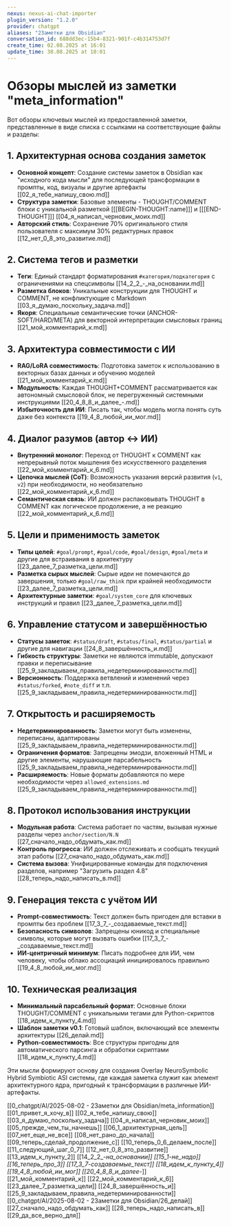 ```yaml
---
nexus: nexus-ai-chat-importer
plugin_version: "1.2.0"
provider: chatgpt
aliases: "2Заметки для Obsidian"
conversation_id: 688dd3ec-15b4-8321-901f-c4b314753d7f
create_time: 02.08.2025 at 16:01
update_time: 30.08.2025 at 10:01
---
```

# Обзоры мыслей из заметки "meta_information"

Вот обзоры ключевых мыслей из предоставленной заметки, представленные в виде списка с ссылками на соответствующие файлы и разделы:

## 1. Архитектурная основа создания заметок
- **Основной концепт**: Создание системы заметок в Obsidian как "исходного кода мысли" для последующей трансформации в промпты, код, визуалы и другие артефакты [[02_я_тебе_напишу_свою.md]]
- **Структура заметки**: Базовые элементы - THOUGHT/COMMENT блоки с уникальной разметкой [[[BEGIN-THOUGHT:name]]] и [[[END-THOUGHT]]] [[04_я_написал_черновик_моих.md]]
- **Авторский стиль**: Сохранение 70% оригинального стиля пользователя с максимум 30% редактурных правок [[12_нет_0_8_это_развитие.md]]

## 2. Система тегов и разметки
- **Теги**: Единый стандарт форматирования `#категория/подкатегория` с ограничениями на спецсимволы [[14_2_2_-_на_основании.md]]
- **Разметка блоков**: Уникальные конструкции для THOUGHT и COMMENT, не конфликтующие с Markdown [[03_я_думаю_поскольку_задача.md]]
- **Якоря**: Специальные семантические точки (ANCHOR-SOFT/HARD/META) для векторной интерпретации смысловых границ [[21_мой_комментарий_к.md]]

## 3. Архитектура совместимости с ИИ
- **RAG/LoRA совместимость**: Подготовка заметок к использованию в векторных базах данных и обучению моделей [[21_мой_комментарий_к.md]]
- **Модульность**: Каждая THOUGHT+COMMENT рассматривается как автономный смысловой блок, не перегруженный системными инструкциями [[20_4_8_8_и_далее_-.md]]
- **Избыточность для ИИ**: Писать так, чтобы модель могла понять суть даже без контекста [[19_4_8_любой_ии_мог.md]]

## 4. Диалог разумов (автор ↔ ИИ)
- **Внутренний монолог**: Переход от THOUGHT к COMMENT как непрерывный поток мышления без искусственного разделения [[22_мой_комментарий_к_6.md]]
- **Цепочка мыслей (CoT)**: Возможность указания версий развития (`v1`, `v2`) при необходимости, но необязательно [[22_мой_комментарий_к_6.md]]
- **Семантическая связь**: ИИ должен распаковывать THOUGHT в COMMENT как логическое продолжение, а не реакцию [[22_мой_комментарий_к_6.md]]

## 5. Цели и применимость заметок
- **Типы целей**: `#goal/prompt`, `#goal/code`, `#goal/design`, `#goal/meta` и другие для встраивания в архитектуру [[23_далее_7_разметка_цели.md]]
- **Разметка сырых мыслей**: Сырые идеи не помечаются до завершения, только `#goal/raw_think` при крайней необходимости [[23_далее_7_разметка_цели.md]]
- **Архитектурные заметки**: `#goal/system_core` для ключевых инструкций и правил [[23_далее_7_разметка_цели.md]]

## 6. Управление статусом и завершённостью
- **Статусы заметок**: `#status/draft`, `#status/final`, `#status/partial` и другие для навигации [[24_8_завершённость_и.md]]
- **Гибкость структуры**: Заметки не являются immutable, допускают правки и переписывание [[25_9_закладываем_правила_недетерминированности.md]]
- **Версионность**: Поддержка ветвлений и изменений через `#status/forked`, `#note_diff` и т.п. [[25_9_закладываем_правила_недетерминированности.md]]

## 7. Открытость и расширяемость
- **Недетерминированность**: Заметки могут быть изменены, переписаны, адаптированы [[25_9_закладываем_правила_недетерминированности.md]]
- **Ограничения форматов**: Запрещены эмодзи, вложенный HTML и другие элементы, нарушающие парсабельность [[25_9_закладываем_правила_недетерминированности.md]]
- **Расширяемость**: Новые форматы добавляются по мере необходимости через `allowed_extensions.md` [[25_9_закладываем_правила_недетерминированности.md]]

## 8. Протокол использования инструкции
- **Модульная работа**: Система работает по частям, вызывая нужные разделы через `anchor/section/N.N` [[27_сначало_надо_обдумать_как.md]]
- **Контроль прогресса**: ИИ должен отслеживать и сообщать текущий этап работы [[27_сначало_надо_обдумать_как.md]]
- **Система вызова**: Унифицированные команды для подключения разделов, например "Загрузить раздел 4.8" [[28_теперь_надо_написать_в.md]]

## 9. Генерация текста с учётом ИИ
- **Prompt-совместимость**: Текст должен быть пригоден для вставки в промпты без проблем [[17_3_7_-_создаваемые_текст.md]]
- **Безопасность символов**: Запрещены юникод и специальные символы, которые могут вызвать ошибки [[17_3_7_-_создаваемые_текст.md]]
- **ИИ-центричный минимум**: Писать подробнее для ИИ, чем человеку, чтобы облако ассоциаций инициировалось правильно [[19_4_8_любой_ии_мог.md]]

## 10. Техническая реализация
- **Минимальный парсабельный формат**: Основные блоки THOUGHT/COMMENT с уникальными тегами для Python-скриптов [[18_идем_к_пункту_4.md]]
- **Шаблон заметки v0.1**: Готовый шаблон, включающий все элементы архитектуры [[26_делай.md]]
- **Python-совместимость**: Все структуры пригодны для автоматического парсинга и обработки скриптами [[18_идем_к_пункту_4.md]]

Эти мысли формируют основу для создания Overlay NeuroSymbolic Hybrid Symbiotic ASI системы, где каждая заметка служит как элемент архитектурного ядра, пригодный к трансформации в различные ИИ-артефакты.

[[0_chatgpt/AI/2025-08-02 - 2Заметки для Obsidian/meta_information]]
[[01_привет_я_хочу_в]]
[[02_я_тебе_напишу_свою]]
[[03_я_думаю_поскольку_задача]]
[[04_я_написал_черновик_моих]]
[[05_прежде_чем_ты_начнешь]]
[[06_1_архитектурная_цель]]
[[07_нет_еще_не_все]]
[[08_нет_рано_до_начала]]
[[09_теперь_сделай_продолжение_с]]
[[10_теперь_0_6_делаем_после]]
[[11_следующий_шаг_0_7]]
[[12_нет_0_8_это_развитие]]
[[13_идем_к_пункту_2]]
[[14_2_2_-_на_основании]]
[[15_1_-_не_надо]]
[[16_теперь_про_3]]
[[17_3_7_-_создаваемые_текст]]
[[18_идем_к_пункту_4]]
[[19_4_8_любой_ии_мог]]
[[20_4_8_8_и_далее_-]]
[[21_мой_комментарий_к]]
[[22_мой_комментарий_к_6]]
[[23_далее_7_разметка_цели]]
[[24_8_завершённость_и]]
[[25_9_закладываем_правила_недетерминированности]]
[[0_chatgpt/AI/2025-08-02 - 2Заметки для Obsidian/26_делай]]
[[27_сначало_надо_обдумать_как]]
[[28_теперь_надо_написать_в]]
[[29_да_все_верно_для]]
